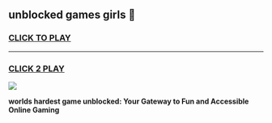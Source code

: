 
## unblocked games girls 👋
<h3>
<a href="https://premium.freeplayer.one?title=unblocked_games_girls&ref=13F">CLICK TO PLAY</a></h3>
<hr>

<h3>
<a href="https://premium.freeplayer.one?title=unblocked_games_girls&ref=13F">CLICK 2 PLAY</a>
  
</h3>

<a href="https://premium.freeplayer.one?title=unblocked_games_girls&ref=12F/"><img src="https://clearcache.store/games.png"></a>


**worlds hardest game unblocked: Your Gateway to Fun and Accessible Online Gaming**
